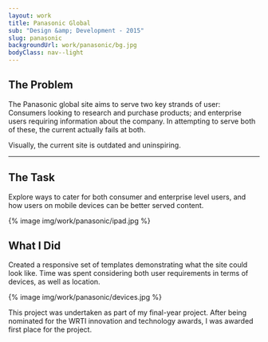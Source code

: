 ```yaml
---
layout: work
title: Panasonic Global
sub: "Design &amp; Development - 2015"
slug: panasonic
backgroundUrl: work/panasonic/bg.jpg
bodyClass: nav--light
---
```


<div class="page__article--inner">
    <h2>The Problem</h2>
    <p>The Panasonic global site aims to serve two key strands of user: Consumers looking to research and purchase products; and enterprise users requiring information about the company. In attempting to serve both of these, the current actually fails at both.</p>
    <p>Visually, the current site is outdated and uninspiring.</p>
    <hr>
    <h2>The Task</h2>
    <p>Explore ways to cater for both consumer and enterprise level users, and how users on mobile devices can be better served content.</p>
</div>

{% image img/work/panasonic/ipad.jpg %}

<div class="page__article--inner">
    <h2>What I Did</h2>
    <p>Created a responsive set of templates demonstrating what the site could look like. Time was spent considering both user requirements in terms of devices, as well as location.</p>
</div>
{% image img/work/panasonic/devices.jpg %}

<div class="page__article--inner">
    <p>This project was undertaken as part of my final-year project. After being nominated for the WRTI innovation and technology awards, I was awarded first place for the project.</p>
</div>